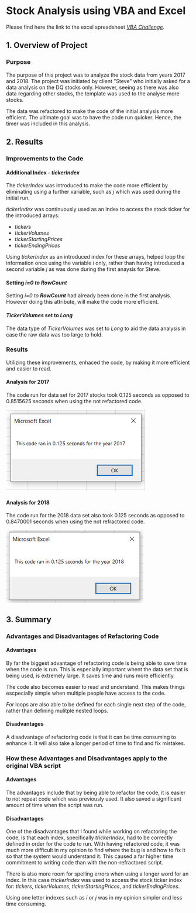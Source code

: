 # Stock Analysis using VBA and Excel 

Please find here the link to the excel spreadsheet [*VBA Challenge*](VBA_Challenge.xlsm.zip).

## 1. Overview of Project

### Purpose
The purpose of this project was to analyze the stock data from years 2017 and 2018. The project was initiated by client "Steve" who initially asked for a data analysis on the DQ stocks only. However, seeing as there was also data regarding other stocks, the template was used to the analyse more stocks. 

The data was refactored to make the code of the initial analysis more efficient. The ultimate goal was to have the code run quicker. Hence, the timer was included in this analysis. 

## 2. Results

### Improvements to the Code 
#### Additional Index - *tickerIndex*
The *tickerIndex* was introduced to make the code more efficient by eliminating using a further variable, such as *j* which was used during the initial run. 

*tickerIndex* was continuously used as an index to access the stock ticker for the introduced arrays:
- *tickers*
- *tickerVolumes*
- *tickerStartingPrices*
- *tickerEndingPrices*

Using *tickerIndex* as an introduced index for these arrays, helped loop the information once using the variable *i* only, rather than having introduced a second variable *j* as was done during the first anaysis for Steve. 

#### Setting *i=0 to __RowCount__* 
Setting *i=0 to __RowCount__* had already been done in the first analysis. However doing this attribute, will make the code more efficient. 

#### *TickerVolumes* set to *Long*
The data type of *TickerVolumes* was set to *Long* to aid the data analysis in case the raw data was too large to hold.

### Results 
Utilizing these improvements, enhaced the code, by making it more efficient and easier to read. 

#### Analysis for 2017
The code run for data set for 2017 stocks took 0.125 seconds as opposed to 0.8515625 seconds when using the not refactored code.

![Time stamp refactored 2017 data](Resources/VBA_Challenge_2017.png)

#### Analysis for 2018 
The code run for the 2018 data set also took 0.125 seconds as opposed to 0.8470001 seconds when using the not refractored code. 

![Time stamp refactored 2018 data](Resources/VBA_Challenge_2018.PNG)

## 3. Summary 

### Advantages and Disadvantages of Refactoring Code
#### Advantages
By far the biggest advantage of refactoring code is being able to save time when the code is run. This is especially important whent the data set that is being used, is extremely large. It saves time and runs more efficiently. 

The code also becomes easier to read and understand. This makes things escpecially simple when multiple people have access to the code. 

*For* loops are also able to be defined for each single next step of the code, rather than defining mulitple nested loops. 

#### Disadvantages
A disadvantage of refactoring code is that it can be time consuming to enhance it. It will also take a longer period of time to find and fix mistakes. 

### How these Advantages and Disadvantages apply to the original VBA script
#### Advantages
The advantages include that by being able to refactor the code, it is easier to not repeat code which was previously used. It also saved a significant amount of time when the script was run.

#### Disadvantages
One of the disadvantages that I found while working on refactoring the code, is that each index, specifically *trickerIndex*, had to be correctly defined in order for the code to run. With having refactored code, it was much more difficult in my opinion to find where the bug is and how to fix it so that the system would understand it. This caused a far higher time commitment to writing code than with the non-refractored script. 

There is also more room for spelling errors when using a longer word for an index. In this case *trickerIndex* was used to access the stock ticker index for: *tickers*, *tickerVolumes*, *tickerStartingPrices*, and *tickerEndingPrices*.

Using one letter indexes such as *i* or *j* was in my opinion simpler and less time consuming. 
